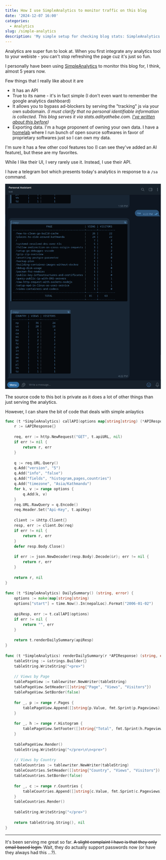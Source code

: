 ```yaml
---
title: How I use SimpleAnalytics to monitor traffic on this blog
date: '2024-12-07 16:00'
categories:
  - Analytics
slug: /simple-analytics
description: 'My simple setup for checking blog stats: SimpleAnalytics + a custom Telegram bot'
---
```


Analytics are super fun to look at. When you first integrate any analytics tool to your webiste - you can't stop refreshing
the page cuz it's just so fun.

I personally have been using [SimpleAnalytics](https://simpleanalytics.com) to monitor this blog
for, I think, almost 5 years now.

Few things that I really like about it are

- It has an API
- True to its name - it's in fact simple (I don't even want to remember the google analytics dashboard)
- It allows you to bypass ad-blockers by serving the "tracking" js via your own subdomain.
  _(I must clarify that no personal identifiable information is collected. This blog serves it via stats.adityathebe.com.
  [I've written about this before](https://www.adityathebe.com/journal/2/#web-analytics))_
- Exporting data. I'm a huge proponent of owning your own data. I have a [homelab](https://github.com/adityathebe/homelab)
  where I run bunch of open source softwares in favor of proprietary softwares just so I can own my data.

I'm sure it has a few other cool features too (I can see they've added an AI feature), but these are my favorites.

While I like their UI, I very rarely use it. Instead, I use their API.

I have a telegram bot which presents today's analytics in response to a `/sa` command.

![](./simple-analytics-via-telegram.png)

The source code to this bot is private as it does a lot of other things than just serving the analytics.

However, I can share the bit of code that deals with simple anlaytics

```go
func (t *SimpleAnalytics) callAPI(options map[string]string) (*APIResponse, error) {
	r := &APIResponse{}

	req, err := http.NewRequest("GET", t.apiURL, nil)
	if err != nil {
		return r, err
	}

	q := req.URL.Query()
	q.Add("version", "5")
	q.Add("info", "false")
	q.Add("fields", "histogram,pages,countries")
	q.Add("timezone", "Asia/Kathmandu")
	for k, v := range options {
		q.Add(k, v)
	}
	req.URL.RawQuery = q.Encode()
	req.Header.Set("Api-Key", t.apiKey)

	client := &http.Client{}
	resp, err := client.Do(req)
	if err != nil {
		return r, err
	}
	defer resp.Body.Close()

	if err := json.NewDecoder(resp.Body).Decode(&r); err != nil {
		return r, err
	}

	return r, nil
}

func (t *SimpleAnalytics) DailySummary() (string, error) {
	options := make(map[string]string)
	options["start"] = time.Now().In(nepalLoc).Format("2006-01-02")

	apiResp, err := t.callAPI(options)
	if err != nil {
		return "", err
	}

	return t.renderDailySummary(apiResp)
}

func (t *SimpleAnalytics) renderDailySummary(r *APIResponse) (string, error) {
	tableString := &strings.Builder{}
	tableString.WriteString("<pre>")

	// Views by Page
	tablePageView := tablewriter.NewWriter(tableString)
	tablePageView.SetHeader([]string{"Page", "Views", "Visitors"})
	tablePageView.SetBorder(false)

	for _, p := range r.Pages {
		tablePageView.Append([]string{p.Value, fmt.Sprint(p.Pageviews), fmt.Sprint(p.Visitors)})
	}

	for _, h := range r.Histogram {
		tablePageView.SetFooter([]string{"Total", fmt.Sprint(h.Pageviews), fmt.Sprint(h.Visitors)})
	}

	tablePageView.Render()
	tableString.WriteString("</pre>\n\n<pre>")

	// Views by Country
	tableCountries := tablewriter.NewWriter(tableString)
	tableCountries.SetHeader([]string{"Country", "Views", "Visitors"})
	tableCountries.SetBorder(false)

	for _, c := range r.Countries {
		tableCountries.Append([]string{c.Value, fmt.Sprint(c.Pageviews), fmt.Sprint(c.Visitors)})
	}
	tableCountries.Render()

	tableString.WriteString("</pre>")

	return tableString.String(), nil
}

```

---

It's been serving me great so far. ~~A slight complaint I have is that they only email based login.~~
Wait, they do actually support passwords now (or have they always had this ...?).

